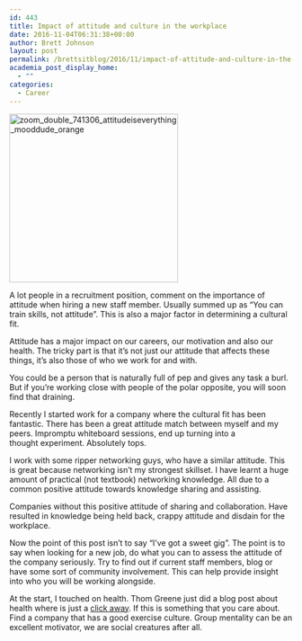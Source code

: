 ```yaml
---
id: 443
title: Impact of attitude and culture in the workplace
date: 2016-11-04T06:31:38+00:00
author: Brett Johnson
layout: post
permalink: /brettsitblog/2016/11/impact-of-attitude-and-culture-in-the-workplace/
academia_post_display_home:
  - ""
categories:
  - Career
---
```

<img class="alignnone size-medium wp-image-445" src="https://sdbrett.com/BrettsITBlog/wp-content/uploads/2016/11/zoom_double_741306_AttitudeisEverything_MoodDude_Orange-300x300.jpg" alt="zoom_double_741306_attitudeiseverything_mooddude_orange" width="300" height="300" srcset="https://sdbrett.com/assets/images2016/11/zoom_double_741306_AttitudeisEverything_MoodDude_Orange-300x300.jpg 300w, https://sdbrett.com/assets/images2016/11/zoom_double_741306_AttitudeisEverything_MoodDude_Orange-150x150.jpg 150w, https://sdbrett.com/assets/images2016/11/zoom_double_741306_AttitudeisEverything_MoodDude_Orange-768x768.jpg 768w, https://sdbrett.com/assets/images2016/11/zoom_double_741306_AttitudeisEverything_MoodDude_Orange-1024x1024.jpg 1024w, https://sdbrett.com/assets/images2016/11/zoom_double_741306_AttitudeisEverything_MoodDude_Orange-260x260.jpg 260w, https://sdbrett.com/assets/images2016/11/zoom_double_741306_AttitudeisEverything_MoodDude_Orange.jpg 1500w" sizes="(max-width: 300px) 100vw, 300px" />

A lot people in a recruitment position, comment on the importance of attitude when hiring a new staff member. Usually summed up as &#8220;You can train skills, not attitude&#8221;. This is also a major factor in determining a cultural fit.

Attitude has a major impact on our careers, our motivation and also our health. The tricky part is that it&#8217;s not just our attitude that affects these things, it&#8217;s also those of who we work for and with.

You could be a person that is naturally full of pep and gives any task a burl. But if you&#8217;re working close with people of the polar opposite, you will soon find that draining.

Recently I started work for a company where the cultural fit has been fantastic. There has been a great attitude match between myself and my peers. Impromptu whiteboard sessions, end up turning into a thought experiment. Absolutely tops.

I work with some ripper networking guys, who have a similar attitude. This is great because networking isn&#8217;t my strongest skillset. I have learnt a huge amount of practical (not textbook) networking knowledge. All due to a common positive attitude towards knowledge sharing and assisting.

Companies without this positive attitude of sharing and collaboration. Have resulted in knowledge being held back, crappy attitude and disdain for the workplace.

Now the point of this post isn&#8217;t to say &#8220;I&#8217;ve got a sweet gig&#8221;. The point is to say when looking for a new job, do what you can to assess the attitude of the company seriously. Try to find out if current staff members, blog or have some sort of community involvement. This can help provide insight into who you will be working alongside.

At the start, I touched on health. Thom Greene just did a blog post about health where is just a <a href="http://www.thomgreene.com/blog/2016/11/3/what-would-i-advise-someone-to-avoid-in-their-career" data-cke-saved-href="http://www.thomgreene.com/blog/2016/11/3/what-would-i-advise-someone-to-avoid-in-their-career">click away</a>. If this is something that you care about. Find a company that has a good exercise culture. Group mentality can be an excellent motivator, we are social creatures after all.